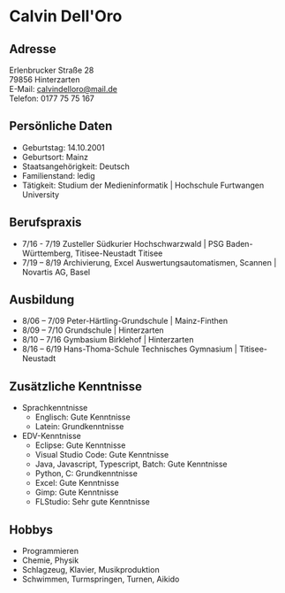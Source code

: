 # Calvin Dell'Oro
## Adresse
Erlenbrucker Straße 28  
79856 Hinterzarten  
E-Mail: calvindelloro@mail.de  
Telefon: 0177 75 75 167  
## Persönliche Daten
- Geburtstag: 14.10.2001
- Geburtsort: Mainz
- Staatsangehörigkeit: Deutsch
- Familienstand: ledig
- Tätigkeit: Studium der Medieninformatik | Hochschule Furtwangen University
## Berufspraxis
- 7/16 - 7/19 Zusteller Südkurier Hochschwarzwald | PSG Baden-Württemberg, Titisee-Neustadt Titisee
- 7/19 – 8/19 Archivierung, Excel Auswertungsautomatismen, Scannen | Novartis AG, Basel
## Ausbildung
- 8/06 – 7/09 Peter-Härtling-Grundschule | Mainz-Finthen
- 8/09 – 7/10 Grundschule | Hinterzarten
- 8/10 – 7/16 Gymbasium Birklehof | Hinterzarten
- 8/16 – 6/19 Hans-Thoma-Schule Technisches Gymnasium | Titisee-Neustadt
## Zusätzliche Kenntnisse
- Sprachkenntnisse 
  - Englisch: Gute Kenntnisse
  - Latein: Grundkenntnisse
- EDV-Kenntnisse
  - Eclipse: Gute Kenntnisse
  - Visual Studio Code: Gute Kenntnisse
  - Java, Javascript, Typescript, Batch: Gute Kenntnisse
  - Python, C: Grundkenntnisse
  - Excel: Gute Kenntnisse
  - Gimp: Gute Kenntnisse
  - FLStudio: Sehr gute Kenntnisse
## Hobbys
- Programmieren
- Chemie, Physik
- Schlagzeug, Klavier, Musikproduktion
- Schwimmen, Turmspringen, Turnen, Aikido
